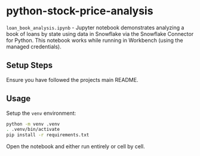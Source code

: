 # python-stock-price-analysis

`loan_book_analysis.ipynb` - Jupyter notebook demonstrates analyzing a book of loans by state using data in Snowflake via the Snowflake Connector for Python. This notebook works while running in Workbench (using the managed credentials).

## Setup Steps

Ensure you have followed the projects main README.

## Usage

Setup the `venv` environment:

```bash
python -m venv .venv
. .venv/bin/activate
pip install -r requirements.txt
```

Open the notebook and either run entirely or cell by cell.